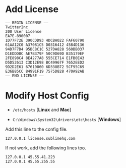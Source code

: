 # Add License

```
—– BEGIN LICENSE —–
TwitterInc
200 User License
EA7E-890007
1D77F72E 390CDD93 4DCBA022 FAF60790
61AA12C0 A37081C5 D0316412 4584D136
94D7F7D4 95BC8C1C 527DA828 560BB037
D1EDDD8C AE7B379F 50C9D69D B35179EF
2FE898C4 8E4277A8 555CE714 E1FB0E43
D5D52613 C3D12E98 BC49967F 7652EED2
9D2D2E61 67610860 6D338B72 5CF95C69
E36B85CC 84991F19 7575D828 470A92AB
—— END LICENSE ——
```

# Modify Host Config

- `/etc/hosts` [**Linux** and **Mac**]

- `C:\Windows\System32\drivers\etc\hosts` [**Windows**]

Add this line to the config file.
```
127.0.0.1 license.sublimehq.com
```

If not work, add the following lines too.
```
127.0.0.1 45.55.41.223
127.0.0.1 45.55.255.55
```
